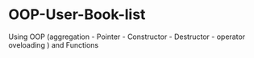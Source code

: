# OOP-User-Book-list
Using OOP (aggregation - Pointer -  Constructor - Destructor  - operator oveloading ) and Functions 
